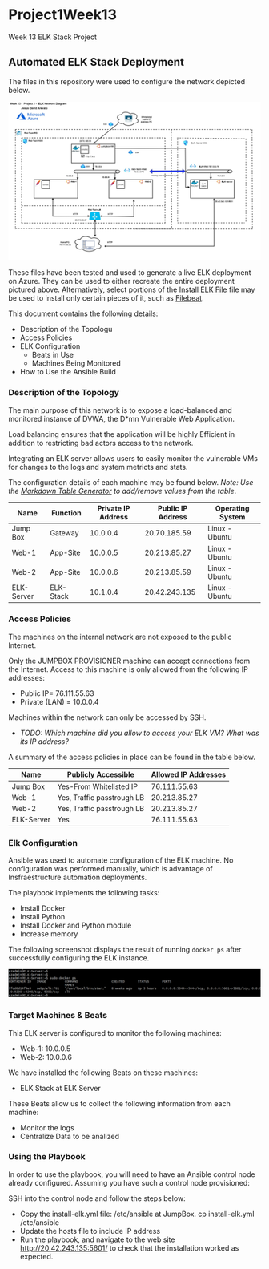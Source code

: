 # Project1Week13
Week 13 ELK Stack Project

## Automated ELK Stack Deployment

The files in this repository were used to configure the network depicted below.

![TODO: Update the path with the name of your diagram](https://github.com/fenixarev/Project1Week13/blob/main/Network%20Diagram/Network%20Diagram%20-%20Project1.png)

These files have been tested and used to generate a live ELK deployment on Azure. They can be used to either recreate the entire deployment pictured above. Alternatively, select portions of the [Install ELK File](https://github.com/fenixarev/Project1Week13/blob/main/Ansible/install-elk.yml) file may be used to install only certain pieces of it, such as [Filebeat](https://github.com/fenixarev/Project1Week13/blob/main/Ansible/filebeat-playbook.yml).

  

This document contains the following details:
- Description of the Topologu
- Access Policies
- ELK Configuration
  - Beats in Use
  - Machines Being Monitored
- How to Use the Ansible Build


### Description of the Topology

The main purpose of this network is to expose a load-balanced and monitored instance of DVWA, the D*mn Vulnerable Web Application.

Load balancing ensures that the application will be highly Efficient in addition to restricting bad actors access to the network.

Integrating an ELK server allows users to easily monitor the vulnerable VMs for changes to the logs and system metricts and stats.

The configuration details of each machine may be found below.
_Note: Use the [Markdown Table Generator](http://www.tablesgenerator.com/markdown_tables) to add/remove values from the table_.

| Name      | Function | Private IP Address | Public IP Address | Operating System |
|-----------|----------|--------------------|-------------------|------------------|
| Jump Box  | Gateway  |     10.0.0.4       |  20.70.185.59     |  Linux - Ubuntu  |
| Web-1     |App-Site  |     10.0.0.5       |  20.213.85.27     |  Linux - Ubuntu  |
| Web-2     |App-Site  |     10.0.0.6       |  20.213.85.59     |  Linux - Ubuntu  |
| ELK-Server|ELK-Stack |     10.1.0.4       |  20.42.243.135    |  Linux - Ubuntu  |

### Access Policies

The machines on the internal network are not exposed to the public Internet. 

Only the JUMPBOX PROVISIONER machine can accept connections from the Internet. Access to this machine is only allowed from the following IP addresses:
- Public IP= 76.111.55.63
- Private (LAN) = 10.0.0.4

Machines within the network can only be accessed by SSH.
- _TODO: Which machine did you allow to access your ELK VM? What was its IP address?_

A summary of the access policies in place can be found in the table below.

| Name      | Publicly Accessible          | Allowed IP Addresses |
|-----------|------------------------------|----------------------|
| Jump Box  | Yes-From Whitelisted IP      |   76.111.55.63       |
| Web-1     | Yes, Traffic passtrough LB   |   20.213.85.27       |
| Web-2     | Yes, Traffic passtrough LB   |   20.213.85.27       |                      
| ELK-Server| Yes                          |   76.111.55.63       |

### Elk Configuration

Ansible was used to automate configuration of the ELK machine. No configuration was performed manually, which is advantage of Insfraestructure automation deployments.

The playbook implements the following tasks:
- Install Docker
- Install Python
- Install Docker and Python module
- Increase memory

The following screenshot displays the result of running `docker ps` after successfully configuring the ELK instance.

![TODO: Update the path with the name of your screenshot of docker ps output](https://github.com/fenixarev/Project1Week13/blob/main/Network%20Diagram/Sudo-Docker.png)

### Target Machines & Beats
This ELK server is configured to monitor the following machines:
- Web-1: 10.0.0.5
- Web-2: 10.0.0.6

We have installed the following Beats on these machines:
- ELK Stack at ELK Server

These Beats allow us to collect the following information from each machine:
- Monitor the logs
- Centralize Data to be analized


### Using the Playbook
In order to use the playbook, you will need to have an Ansible control node already configured. Assuming you have such a control node provisioned: 

SSH into the control node and follow the steps below:
- Copy the install-elk.yml file: /etc/ansible at JumpBox. cp install-elk.yml /etc/ansible
- Update the hosts file to include IP address
- Run the playbook, and navigate to the web site http://20.42.243.135:5601/ to check that the installation worked as expected.


